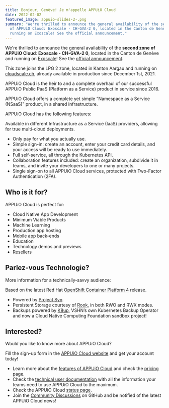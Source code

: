 ```yaml
---
title: Bonjour, Genève! Je m'appelle APPUiO Cloud
date: 2022-02-02
featured_image: appuio-slides-2-.png
summary: "We're thrilled to announce the general availability of the second zone
  of APPUiO Cloud: Exoscale - CH-GVA-2 0, located in the Canton de Genève and
  running on Exoscale! See the official announcement."
---
```

We're thrilled to announce the general availability of the **second zone of APPUiO Cloud**: **Exoscale - CH-GVA-2 0**, located in the Canton de Genève and running on [Exoscale](https://www.exoscale.com/)! See the [official announcement](https://github.com/appuio/appuio-cloud-community/discussions/39).

This zone joins the LPG 2 zone, located in Kanton Aargau and running on [cloudscale.ch](https://www.cloudscale.ch/en/), already available in production since December 1st, 2021.

APPUiO Cloud is the heir to and a complete overhaul of our successful APPUiO Public PaaS (Platform as a Service) product in service since 2016.

APPUiO Cloud offers a complete yet simple “Namespace as a Service (NSaaS)” product, in a shared infrastructure.

APPUiO Cloud has the following features:

Available in different Infrastructure as a Service (IaaS) providers, allowing for true multi-cloud deployments.

* Only pay for what you actually use.
* Simple sign-in: create an account, enter your credit card details, and your access will be ready to use immediately.
* Full self-service, all through the Kubernetes API.
* Collaboration features included: create an organization, subdivide it in teams, and invite your developers to one or many projects.
* Single sign-on to all APPUiO Cloud services, protected with Two-Factor Authentication (2FA).

## Who is it for?

APPUiO Cloud is perfect for:

* Cloud Native App Development
* Minimum Viable Products
* Machine Learning
* Production app hosting
* Mobile app back-ends
* Education
* Technology demos and previews
* Resellers

## Parlez-vous Technologie?

More information for a technically-savvy audience:

Based on the latest Red Hat [OpenShift Container Platform 4](https://www.redhat.com/en/technologies/cloud-computing/openshift) release.

* Powered by [Project Syn](https://syn.tools/).
* Persistent Storage courtesy of [Rook](https://rook.io/), in both RWO and RWX modes.
* Backups powered by [K8up](https://k8up.io/), VSHN’s own Kubernetes Backup Operator and now a Cloud Native Computing Foundation sandbox project!

## Interested?

Would you like to know more about APPUiO Cloud?

Fill the sign-up form in the [APPUiO Cloud website](https://www.appuio.ch/en/offering/cloud/) and get your account today!

* Learn more about the [features of APPUiO Cloud](https://products.docs.vshn.ch/products/appuio/cloud/index.html) and check the [pricing](https://products.docs.vshn.ch/products/appuio/cloud/pricing.html) page.
* Check the [technical user documentation](https://docs.appuio.cloud/user/index.html) with all the information your teams need to use APPUiO Cloud to the maximum.
* Check the APPUiO Cloud [status page](https://status.appuio.cloud/).
* Join the [Community Discussions](https://github.com/appuio/appuio-cloud-community/discussions) on GitHub and be notified of the latest APPUiO Cloud news!